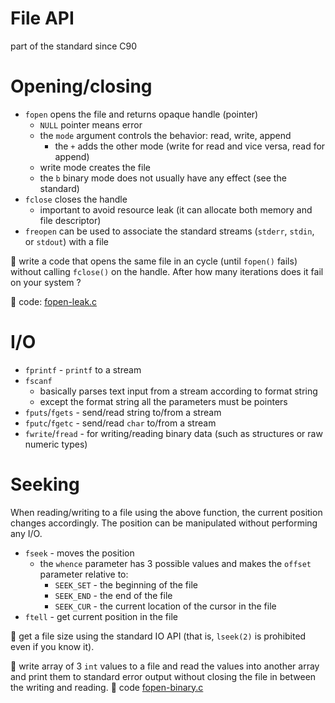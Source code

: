 # File API

part of the standard since C90

# Opening/closing

- `fopen` opens the file and returns opaque handle (pointer)
  - `NULL` pointer means error
  - the `mode` argument controls the behavior: read, write, append
    - the `+` adds the other mode (write for read and vice versa, read for append)
  - write mode creates the file
  - the `b` binary mode does not usually have any effect (see the standard)
- `fclose` closes the handle
  - important to avoid resource leak (it can allocate both memory and file descriptor)
- `freopen` can be used to associate the standard streams (`stderr`, `stdin`, or `stdout`) with a file

:wrench: write a code that opens the same file in an cycle (until `fopen()` fails) without calling `fclose()` on the handle. After how many iterations does it fail on your system ?

:eyes: code: [fopen-leak.c](/src/fopen-leak.c)

# I/O

- `fprintf` - `printf` to a stream
- `fscanf` 
  - basically parses text input from a stream according to format string
  - except the format string all the parameters must be pointers
- `fputs`/`fgets` - send/read string to/from a stream
- `fputc`/`fgetc` - send/read `char` to/from a stream
- `fwrite`/`fread` - for writing/reading binary data (such as structures or raw numeric types)

# Seeking

When reading/writing to a file using the above function, the current position changes accordingly.
The position can be manipulated without performing any I/O.

- `fseek` - moves the position
  - the `whence` parameter has 3 possible values and makes the `offset` parameter relative to:
    - `SEEK_SET` - the beginning of the file
    - `SEEK_END` - the end of the file
    - `SEEK_CUR` - the current location of the cursor in the file
- `ftell` - get current position in the file

:wrench: get a file size using the standard IO API (that is, `lseek(2)` is
prohibited even if you know it).

:wrench: write array of 3 `int` values to a file and read the values into another array and print them to standard error output without closing the file in between the writing and reading. :eyes: code [fopen-binary.c](/src/fopen-binary.c)
